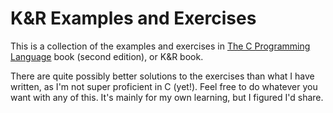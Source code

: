 # K&R Examples and Exercises

This is a collection of the examples and exercises in [The C Programming Language](http://www.amazon.com/gp/product/0131103628?ie=UTF8&tag=samsoffescom-20&linkCode=as2&camp=1789&creative=390957&creativeASIN=0131103628) book (second edition), or K&R book.

There are quite possibly better solutions to the exercises than what I have written, as I'm not super proficient in C (yet!). Feel free to do whatever you want with any of this. It's mainly for my own learning, but I figured I'd share.
